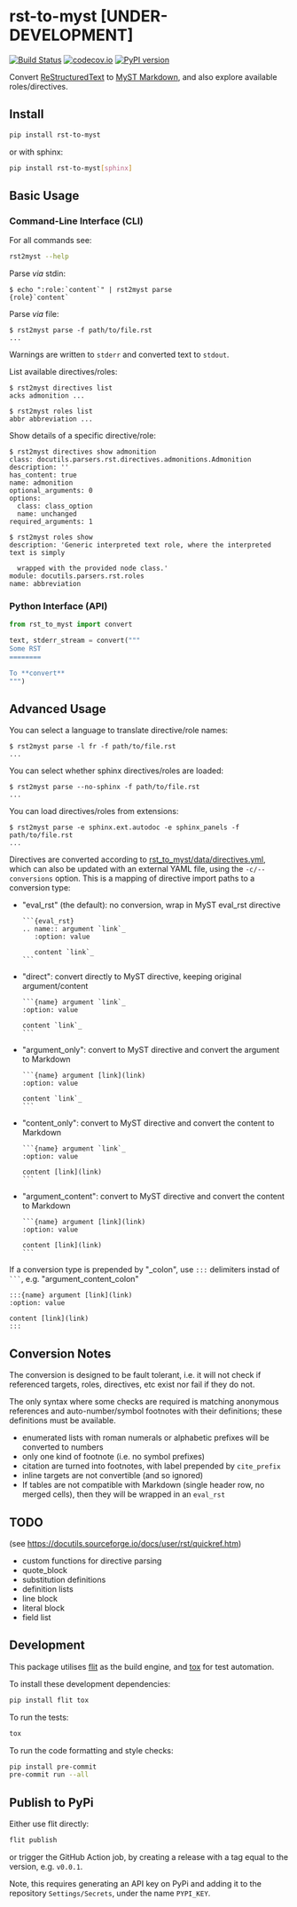 # rst-to-myst [UNDER-DEVELOPMENT]

[![Build Status][ci-badge]][ci-link]
[![codecov.io][cov-badge]][cov-link]
[![PyPI version][pypi-badge]][pypi-link]

Convert [ReStructuredText](https://docutils.sourceforge.io/) to [MyST Markdown](https://myst-parser.readthedocs.io/),
and also explore available roles/directives.

## Install

```bash
pip install rst-to-myst
```

or with sphinx:

```bash
pip install rst-to-myst[sphinx]
```

## Basic Usage

### Command-Line Interface (CLI)

For all commands see:

```bash
rst2myst --help
```

Parse *via* stdin:

```console
$ echo ":role:`content`" | rst2myst parse
{role}`content`
```

Parse *via* file:

```console
$ rst2myst parse -f path/to/file.rst
...
```

Warnings are written to `stderr` and converted text to `stdout`.

List available directives/roles:

```console
$ rst2myst directives list
acks admonition ...

$ rst2myst roles list
abbr abbreviation ...
```

Show details of a specific directive/role:

```console
$ rst2myst directives show admonition
class: docutils.parsers.rst.directives.admonitions.Admonition
description: ''
has_content: true
name: admonition
optional_arguments: 0
options:
  class: class_option
  name: unchanged
required_arguments: 1

$ rst2myst roles show
description: 'Generic interpreted text role, where the interpreted text is simply

  wrapped with the provided node class.'
module: docutils.parsers.rst.roles
name: abbreviation
```

### Python Interface (API)

```python
from rst_to_myst import convert

text, stderr_stream = convert("""
Some RST
========

To **convert**
""")
```

## Advanced Usage

You can select a language to translate directive/role names:

```console
$ rst2myst parse -l fr -f path/to/file.rst
...
```

You can select whether sphinx directives/roles are loaded:

```console
$ rst2myst parse --no-sphinx -f path/to/file.rst
...
```

You can load directives/roles from extensions:

```console
$ rst2myst parse -e sphinx.ext.autodoc -e sphinx_panels -f path/to/file.rst
...
```

Directives are converted according to [rst_to_myst/data/directives.yml](rst_to_myst/data/directives.yml), which can also be updated with an external YAML file, using the `-c/--conversions` option.
This is a mapping of directive import paths to a conversion type:

- "eval_rst" (the default): no conversion, wrap in MyST eval_rst directive
  ````
  ```{eval_rst}
  .. name:: argument `link`_
     :option: value

     content `link`_
  ```
  ````
- "direct": convert directly to MyST directive, keeping original argument/content
  ````
  ```{name} argument `link`_
  :option: value

  content `link`_
  ```
  ````
- "argument_only":  convert to MyST directive and convert the argument to Markdown
  ````
  ```{name} argument [link](link)
  :option: value

  content `link`_
  ```
  ````
- "content_only":  convert to MyST directive and convert the content to Markdown
  ````
  ```{name} argument `link`_
  :option: value

  content [link](link)
  ```
  ````
- "argument_content":  convert to MyST directive and convert the content to Markdown
  ````
  ```{name} argument [link](link)
  :option: value

  content [link](link)
  ```
  ````

If a conversion type is prepended by "_colon", use `:::` delimiters instad of ```` ``` ````,
e.g. "argument_content_colon"

````
:::{name} argument [link](link)
:option: value

content [link](link)
:::
````

## Conversion Notes

The conversion is designed to be fault tolerant,
i.e. it will not check if referenced targets, roles, directives, etc exist nor fail if they do not.

The only syntax where some checks are required is matching anonymous references and auto-number/symbol footnotes with their definitions; these definitions must be available.

- enumerated lists with roman numerals or alphabetic prefixes will be converted to numbers
- only one kind of footnote (i.e. no symbol prefixes)
- citation are turned into footnotes, with label prepended by `cite_prefix`
- inline targets are not convertible (and so ignored)
- If tables are not compatible with Markdown (single header row, no merged cells), then they will be wrapped in an `eval_rst`

## TODO

(see <https://docutils.sourceforge.io/docs/user/rst/quickref.htm>)

- custom functions for directive parsing
- quote_block
- substitution definitions
- definition lists
- line block
- literal block
- field list

## Development

This package utilises [flit](https://flit.readthedocs.io) as the build engine, and [tox](https://tox.readthedocs.io) for test automation.

To install these development dependencies:

```bash
pip install flit tox
```

To run the tests:

```bash
tox
```

To run the code formatting and style checks:

```bash
pip install pre-commit
pre-commit run --all
```

## Publish to PyPi

Either use flit directly:

```bash
flit publish
```

or trigger the GitHub Action job, by creating a release with a tag equal to the version, e.g. `v0.0.1`.

Note, this requires generating an API key on PyPi and adding it to the repository `Settings/Secrets`, under the name `PYPI_KEY`.

[ci-badge]: https://github.com/executablebooks/rst-to-myst/workflows/CI/badge.svg?branch=main
[ci-link]: https://github.com/executablebooks/rst-to-myst/actions?query=workflow%3ACI+branch%3Amain+event%3Apush
[cov-badge]: https://codecov.io/gh/executablebooks/rst-to-myst/branch/main/graph/badge.svg
[cov-link]: https://codecov.io/gh/executablebooks/rst-to-myst
[pypi-badge]: https://img.shields.io/pypi/v/rst-to-myst.svg
[pypi-link]: https://pypi.org/project/rst-to-myst
